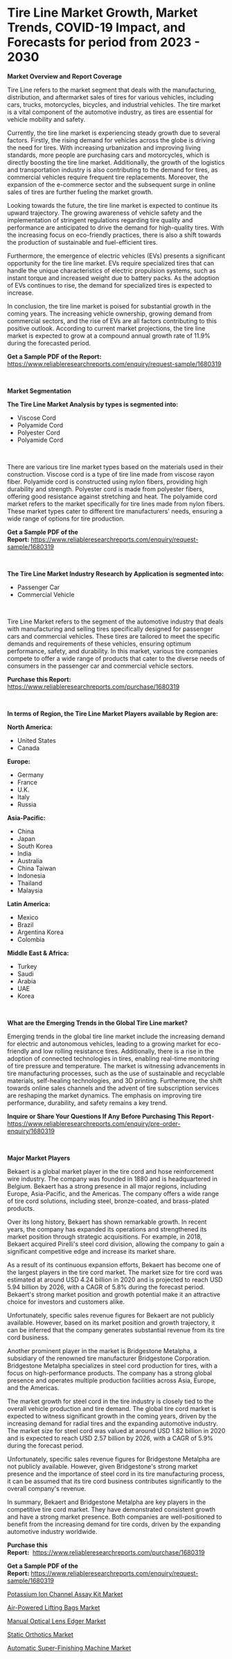 <p><h1>Tire Line Market Growth, Market Trends, COVID-19 Impact, and Forecasts for period from 2023 - 2030</h1></p><p><strong>Market Overview and Report Coverage</strong></p>
<p><p>Tire Line refers to the market segment that deals with the manufacturing, distribution, and aftermarket sales of tires for various vehicles, including cars, trucks, motorcycles, bicycles, and industrial vehicles. The tire market is a vital component of the automotive industry, as tires are essential for vehicle mobility and safety.</p><p>Currently, the tire line market is experiencing steady growth due to several factors. Firstly, the rising demand for vehicles across the globe is driving the need for tires. With increasing urbanization and improving living standards, more people are purchasing cars and motorcycles, which is directly boosting the tire line market. Additionally, the growth of the logistics and transportation industry is also contributing to the demand for tires, as commercial vehicles require frequent tire replacements. Moreover, the expansion of the e-commerce sector and the subsequent surge in online sales of tires are further fueling the market growth.</p><p>Looking towards the future, the tire line market is expected to continue its upward trajectory. The growing awareness of vehicle safety and the implementation of stringent regulations regarding tire quality and performance are anticipated to drive the demand for high-quality tires. With the increasing focus on eco-friendly practices, there is also a shift towards the production of sustainable and fuel-efficient tires.</p><p>Furthermore, the emergence of electric vehicles (EVs) presents a significant opportunity for the tire line market. EVs require specialized tires that can handle the unique characteristics of electric propulsion systems, such as instant torque and increased weight due to battery packs. As the adoption of EVs continues to rise, the demand for specialized tires is expected to increase.</p><p>In conclusion, the tire line market is poised for substantial growth in the coming years. The increasing vehicle ownership, growing demand from commercial sectors, and the rise of EVs are all factors contributing to this positive outlook. According to current market projections, the tire line market is expected to grow at a compound annual growth rate of 11.9% during the forecasted period.</p></p>
<p><strong>Get a Sample PDF of the Report:</strong> <a href="https://www.reliableresearchreports.com/enquiry/request-sample/1680319">https://www.reliableresearchreports.com/enquiry/request-sample/1680319</a></p>
<p>&nbsp;</p>
<p><strong>Market Segmentation</strong></p>
<p><strong>The Tire Line Market Analysis by types is segmented into:</strong></p>
<p><ul><li>Viscose Cord</li><li>Polyamide Cord</li><li>Polyester Cord</li><li>Polyamide Cord</li></ul></p>
<p>&nbsp;</p>
<p><p>There are various tire line market types based on the materials used in their construction. Viscose cord is a type of tire line made from viscose rayon fiber. Polyamide cord is constructed using nylon fibers, providing high durability and strength. Polyester cord is made from polyester fibers, offering good resistance against stretching and heat. The polyamide cord market refers to the market specifically for tire lines made from nylon fibers. These market types cater to different tire manufacturers' needs, ensuring a wide range of options for tire production.</p></p>
<p><strong>Get a Sample PDF of the Report:</strong>&nbsp;<a href="https://www.reliableresearchreports.com/enquiry/request-sample/1680319">https://www.reliableresearchreports.com/enquiry/request-sample/1680319</a></p>
<p>&nbsp;</p>
<p><strong>The Tire Line Market Industry Research by Application is segmented into:</strong></p>
<p><ul><li>Passenger Car</li><li>Commercial Vehicle</li></ul></p>
<p>&nbsp;</p>
<p><p>Tire Line Market refers to the segment of the automotive industry that deals with manufacturing and selling tires specifically designed for passenger cars and commercial vehicles. These tires are tailored to meet the specific demands and requirements of these vehicles, ensuring optimum performance, safety, and durability. In this market, various tire companies compete to offer a wide range of products that cater to the diverse needs of consumers in the passenger car and commercial vehicle sectors.</p></p>
<p><strong>Purchase this Report:</strong>&nbsp; <a href="https://www.reliableresearchreports.com/purchase/1680319">https://www.reliableresearchreports.com/purchase/1680319</a></p>
<p>&nbsp;</p>
<p><strong>In terms of Region, the Tire Line Market Players available by Region are:</strong></p>
<p>
    <p> <strong> North America: </strong>
        <ul>
            <li>United States</li>
            <li>Canada</li>
        </ul>
        </p> 
    <p> <strong> Europe: </strong>
        <ul>
            <li>Germany</li>
            <li>France</li>
            <li>U.K.</li>
            <li>Italy</li>
            <li>Russia</li>
        </ul>
        </p> 
    <p> <strong> Asia-Pacific: </strong>
        <ul>
            <li>China</li>
            <li>Japan</li>
            <li>South Korea</li>
            <li>India</li>
            <li>Australia</li>
            <li>China Taiwan</li>
            <li>Indonesia</li>
            <li>Thailand</li>
            <li>Malaysia</li>
        </ul>
        </p> 
    <p> <strong> Latin America: </strong>
        <ul>
            <li>Mexico</li>
            <li>Brazil</li>
            <li>Argentina Korea</li>
            <li>Colombia</li>
        </ul>
        </p> 
    <p> <strong> Middle East & Africa: </strong>
        <ul>
            <li>Turkey</li>
            <li>Saudi</li>
            <li>Arabia</li>
            <li>UAE</li>
            <li>Korea</li>
        </ul>
    </p>
    </p>
<p>&nbsp;</p>
<p><strong>What are the Emerging Trends in the Global Tire Line market?</strong></p>
<p><p>Emerging trends in the global tire line market include the increasing demand for electric and autonomous vehicles, leading to a growing market for eco-friendly and low rolling resistance tires. Additionally, there is a rise in the adoption of connected technologies in tires, enabling real-time monitoring of tire pressure and temperature. The market is witnessing advancements in tire manufacturing processes, such as the use of sustainable and recyclable materials, self-healing technologies, and 3D printing. Furthermore, the shift towards online sales channels and the advent of tire subscription services are reshaping the market dynamics. The emphasis on improving tire performance, durability, and safety remains a key trend.</p></p>
<p><strong>Inquire or Share Your Questions If Any Before Purchasing This Report</strong>- <a href="https://www.reliableresearchreports.com/enquiry/pre-order-enquiry/1680319">https://www.reliableresearchreports.com/enquiry/pre-order-enquiry/1680319</a></p>
<p>&nbsp;</p>
<p><strong>Major Market Players</strong></p>
<p><p>Bekaert is a global market player in the tire cord and hose reinforcement wire industry. The company was founded in 1880 and is headquartered in Belgium. Bekaert has a strong presence in all major regions, including Europe, Asia-Pacific, and the Americas. The company offers a wide range of tire cord solutions, including steel, bronze-coated, and brass-plated products.</p><p>Over its long history, Bekaert has shown remarkable growth. In recent years, the company has expanded its operations and strengthened its market position through strategic acquisitions. For example, in 2018, Bekaert acquired Pirelli's steel cord division, allowing the company to gain a significant competitive edge and increase its market share.</p><p>As a result of its continuous expansion efforts, Bekaert has become one of the largest players in the tire cord market. The market size for tire cord was estimated at around USD 4.24 billion in 2020 and is projected to reach USD 5.94 billion by 2026, with a CAGR of 5.8% during the forecast period. Bekaert's strong market position and growth potential make it an attractive choice for investors and customers alike.</p><p>Unfortunately, specific sales revenue figures for Bekaert are not publicly available. However, based on its market position and growth trajectory, it can be inferred that the company generates substantial revenue from its tire cord business.</p><p>Another prominent player in the market is Bridgestone Metalpha, a subsidiary of the renowned tire manufacturer Bridgestone Corporation. Bridgestone Metalpha specializes in steel cord production for tires, with a focus on high-performance products. The company has a strong global presence and operates multiple production facilities across Asia, Europe, and the Americas.</p><p>The market growth for steel cord in the tire industry is closely tied to the overall vehicle production and tire demand. The global tire cord market is expected to witness significant growth in the coming years, driven by the increasing demand for radial tires and the expanding automotive industry. The market size for steel cord was valued at around USD 1.82 billion in 2020 and is expected to reach USD 2.57 billion by 2026, with a CAGR of 5.9% during the forecast period.</p><p>Unfortunately, specific sales revenue figures for Bridgestone Metalpha are not publicly available. However, given Bridgestone's strong market presence and the importance of steel cord in its tire manufacturing process, it can be assumed that its tire cord business contributes significantly to the overall company's revenue.</p><p>In summary, Bekaert and Bridgestone Metalpha are key players in the competitive tire cord market. They have demonstrated consistent growth and have a strong market presence. Both companies are well-positioned to benefit from the increasing demand for tire cords, driven by the expanding automotive industry worldwide.</p></p>
<p><strong>Purchase this Report:</strong>&nbsp;&nbsp;<a href="https://www.reliableresearchreports.com/purchase/1680319">https://www.reliableresearchreports.com/purchase/1680319</a></p>
<p></p>
<p><strong>Get a Sample PDF of the Report:</strong>&nbsp;<a href="https://www.reliableresearchreports.com/enquiry/request-sample/1680319">https://www.reliableresearchreports.com/enquiry/request-sample/1680319</a></p>
<p><p><a href="https://www.linkedin.com/pulse/potassium-ion-channel-assay-kit-market-challenges-opportunities-vhw9c/">Potassium Ion Channel Assay Kit Market</a></p><p><a href="https://medium.com/@nilltanay7548659/air-powered-lifting-bags-market-outlook-industry-overview-and-forecast-2023-to-2030-c88a3e29941e">Air-Powered Lifting Bags Market</a></p><p><a href="https://medium.com/@jacks0866979/decoding-manual-optical-lens-edger-market-metrics-market-share-trends-and-growth-patterns-a9261d47f0f9">Manual Optical Lens Edger Market</a></p><p><a href="https://www.linkedin.com/pulse/static-orthotics-market-research-report-provides-thorough-jy75c/">Static Orthotics Market</a></p><p><a href="https://github.com/sofayahoo2023/Market-Research-Report-List-1/blob/main/automatic-super-finishing-machine-market.md">Automatic Super-Finishing Machine Market</a></p></p>